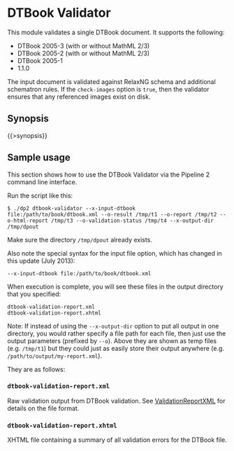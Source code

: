 <link rev="dp2:doc" href="resources/xml/dtbook-validator.xpl"/>
<link rel="rdf:type" href="http://www.daisy.org/ns/pipeline/userdoc"/>
<meta property="dc:title" content="DTBook Validator"/>

<!--
summary: DTBook validator module summary
-->

# DTBook Validator

This module validates a single DTBook document. It supports the following:

- DTBook 2005-3 (with or without MathML 2/3)
- DTBook 2005-2 (with or without MathML 2/3)
- DTBook 2005-1
- 1.1.0

The input document is validated against RelaxNG schema and additional schematron rules. If the `check-images` option is `true`, then the validator ensures that any referenced images exist on disk.

## Synopsis

{{>synopsis}}

## Sample usage

This section shows how to use the DTBook Validator via the Pipeline 2 command line interface.

Run the script like this:

    $ ./dp2 dtbook-validator --x-input-dtbook file:/path/to/book/dtbook.xml --o-result /tmp/t1 --o-report /tmp/t2 --o-html-report /tmp/t3 --o-validation-status /tmp/t4 --x-output-dir /tmp/dpout 

Make sure the directory `/tmp/dpout` already exists.

Also note the special syntax for the input file option, which has changed in this update (July 2013): 

    --x-input-dtbook file:/path/to/book/dtbook.xml

When execution is complete, you will see these files in the output directory that you specified:

    dtbook-validation-report.xml
    dtbook-validation-report.xhtml

Note: If instead of using the `--x-output-dir` option to put all output in one directory, you would rather specify a file path for each file, then just use the output parameters (prefixed by `--o`). Above they are shown as temp files (e.g. `/tmp/t1`) but they could just as easily store their output anywhere (e.g. `/path/to/output/my-report.xml`).

They are as follows:

### `dtbook-validation-report.xml`

Raw validation output from DTBook validation. See [ValidationReportXML](http://daisy.github.io/pipeline/wiki/ValidationReportXML) for details on the file format.

### `dtbook-validation-report.xhtml`

XHTML file containing a summary of all validation errors for the DTBook file. 
